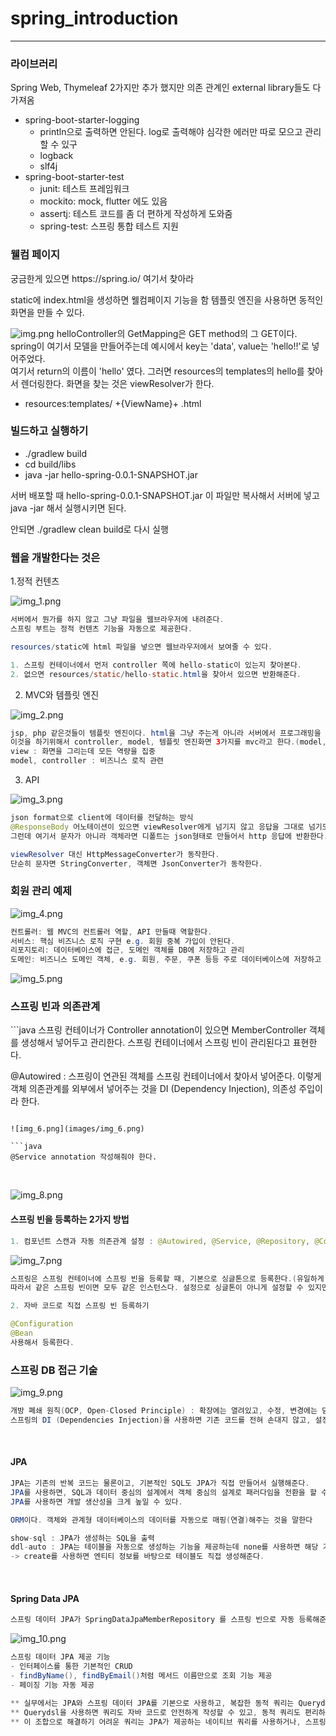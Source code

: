 # spring_introduction

---

<h3>라이브러리</h3>

Spring Web, Thymeleaf 2가지만 추가 했지만 의존 관계인 external library들도 다 가져옴
<br>
- spring-boot-starter-logging
    - println으로 출력하면 안된다. log로 출력해야 심각한 에러만 따로 모으고 관리할 수 있구
    - logback
    - slf4j
- spring-boot-starter-test
  - junit: 테스트 프레임워크
  - mockito: mock, flutter 에도 있음
  - assertj: 테스트 코드를 좀 더 편하게 작성하게 도와줌
  - spring-test: 스프링 통합 테스트 지원



<h3>웰컴 페이지</h3>
궁금한게 있으면 https://spring.io/ 여기서 찾아라

static에 index.html을 생성하면 웰컴페이지 기능을 함
템플릿 엔진을 사용하면 동적인 화면을 만들 수 있다.

![img.png](images/img.png)
helloController의 GetMapping은 GET method의 그 GET이다.
spring이 여기서 모델을 만들어주는데 예시에서 key는 'data', value는 'hello!!'로 넣어주었다.
<br>
여기서 return의 이름이 'hello' 였다. 그러면 resources의 templates의 hello를 찾아서 렌더링한다.
화면을 찾는 것은 viewResolver가 한다.
- resources:templates/ +{ViewName}+ .html



<h3>빌드하고 실행하기</h3>

- ./gradlew build 
- cd build/libs 
- java -jar hello-spring-0.0.1-SNAPSHOT.jar

서버 배포할 때 hello-spring-0.0.1-SNAPSHOT.jar 이 파일만 복사해서 서버에 넣고 java -jar 해서 실행시키면 된다. 

안되면 ./gradlew clean build로 다시 실행


<h3>웹을 개발한다는 것은</h3>

1.정적 컨텐츠

![img_1.png](images/img_1.png)

```java
서버에서 뭔가를 하지 않고 그냥 파일을 웹브라우저에 내려준다.
스프링 부트는 정적 컨텐츠 기능을 자동으로 제공한다.

resources/static에 html 파일을 넣으면 웹브라우저에서 보여줄 수 있다.

1. 스프링 컨테이너에서 먼저 controller 쪽에 hello-static이 있는지 찾아본다.
2. 없으면 resources/static/hello-static.html을 찾아서 있으면 반환해준다.
```

2. MVC와 템플릿 엔진

![img_2.png](images/img_2.png)

```java
jsp, php 같은것들이 템플릿 엔진이다. html을 그냥 주는게 아니라 서버에서 프로그래밍을 해서 html을 동적으로 변경해서 내려준다.
이것을 하기위해서 controller, model, 템플릿 엔진화면 3가지를 mvc라고 한다.(model, view, controller)
view : 화면을 그리는데 모든 역량을 집중
model, controller : 비즈니스 로직 관련

```

3. API

![img_3.png](images/img_3.png)

```java
json format으로 client에 데이터를 전달하는 방식
@ResponseBody 어노테이션이 있으면 viewResolver에게 넘기지 않고 응답을 그대로 넘기도록 동작한다.
그런데 여기서 문자가 아니라 객체라면 디폴트는 json형태로 만들어서 http 응답에 반환한다.

viewResolver 대신 HttpMessageConverter가 동작한다.
단순히 문자면 StringConverter, 객체면 JsonConverter가 동작한다.
```



<h3>회원 관리 예제</h3>

![img_4.png](images/img_4.png)

```java
컨트롤러: 웹 MVC의 컨트롤러 역할, API 만들때 역할한다. 
서비스: 핵심 비즈니스 로직 구현 e.g. 회원 중복 가입이 안된다.
리포지토리: 데이터베이스에 접근, 도메인 객체를 DB에 저장하고 관리
도메인: 비즈니스 도메인 객체, e.g. 회원, 주문, 쿠폰 등등 주로 데이터베이스에 저장하고 관리됨
```

![img_5.png](images/img_5.png)



<h3>스프링 빈과 의존관계</h3>
```java
스프링 컨테이너가 Controller annotation이 있으면 MemberController 객체를 생성해서 넣어두고 관리한다.
스프링 컨테이너에서 스프링 빈이 관리된다고 표현한다.

@Autowired : 스프링이 연관된 객체를 스프링 컨테이너에서 찾아서 넣어준다. 이렇게 객체 의존관계를 외부에서 넣어주는 것을 DI (Dependency Injection), 의존성 주입이라 한다.
```

![img_6.png](images/img_6.png)

```java
@Service annotation 작성해줘야 한다.
```
<br>

![img_8.png](images/img_8.png)

<h4>스프링 빈을 등록하는 2가지 방법</h4>

```java
1. 컴포넌트 스캔과 자동 의존관계 설정 : @Autowired, @Service, @Repository, @Controller annotation 붙이기
```

![img_7.png](images/img_7.png)

```java
스프링은 스프링 컨테이너에 스프링 빈을 등록할 때, 기본으로 싱글톤으로 등록한다.(유일하게 하나만 등록해서 공유한다)
따라서 같은 스프링 빈이면 모두 같은 인스턴스다. 설정으로 싱글톤이 아니게 설정할 수 있지만, 특별한 경우를 제외하면 대부분 싱글톤을 사용한다.
```

```java
2. 자바 코드로 직접 스프링 빈 등록하기

@Configuration
@Bean
사용해서 등록한다.
```

<h3>스프링 DB 접근 기술</h3>

![img_9.png](images/img_9.png)

```java
개방 폐쇄 원칙(OCP, Open-Closed Principle) : 확장에는 열려있고, 수정, 변경에는 닫혀있다.
스프링의 DI (Dependencies Injection)을 사용하면 기존 코드를 전혀 손대지 않고, 설정만으로 구현 클래스를 변경할 수 있다.
```

<br>

<h4>JPA</h4>

```java
JPA는 기존의 반복 코드는 물론이고, 기본적인 SQL도 JPA가 직접 만들어서 실행해준다.
JPA를 사용하면, SQL과 데이터 중심의 설계에서 객체 중심의 설계로 패러다임을 전환을 할 수 있다.
JPA를 사용하면 개발 생산성을 크게 높일 수 있다.

ORM이다. 객체와 관계형 데이터베이스의 데이터를 자동으로 매핑(연결)해주는 것을 말한다
```

```java
show-sql : JPA가 생성하는 SQL을 출력
ddl-auto : JPA는 테이블을 자동으로 생성하는 기능을 제공하는데 none를 사용하면 해당 기능을 끈다.
-> create를 사용하면 엔티티 정보를 바탕으로 테이블도 직접 생성해준다.
```

<br>

<h4>Spring Data JPA</h4>

```java
스프링 데이터 JPA가 SpringDataJpaMemberRepository 를 스프링 빈으로 자동 등록해준다.
```

![img_10.png](images/img_10.png)

```java
스프링 데이터 JPA 제공 기능
- 인터페이스를 통한 기본적인 CRUD
- findByName(), findByEmail()처럼 메서드 이름만으로 조회 기능 제공
- 페이징 기능 자동 제공

** 실무에서는 JPA와 스프링 데이터 JPA를 기본으로 사용하고, 복잡한 동적 쿼리는 Querydsl이라는 라이브러리를 사용하면 된다.
** Querydsl을 사용하면 쿼리도 자바 코드로 안전하게 작성할 수 있고, 동적 쿼리도 편리하게 작성할 수 있다.
** 이 조합으로 해결하기 어려운 쿼리는 JPA가 제공하는 네이티브 쿼리를 사용하거나, 스프링 JdbcTemplate를 사용하면 된다.
```
